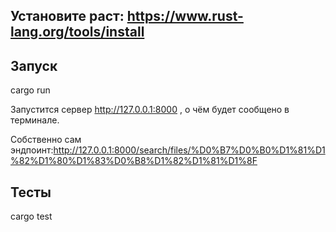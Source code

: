 ## Установите раст: https://www.rust-lang.org/tools/install
## Запуск
cargo run

Запустится сервер http://127.0.0.1:8000 , о чём будет сообщено в терминале.

Собственно сам эндпоинт:http://127.0.0.1:8000/search/files/%D0%B7%D0%B0%D1%81%D1%82%D1%80%D1%83%D0%B8%D1%82%D1%81%D1%8F

## Тесты 
cargo test
